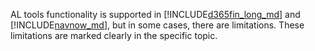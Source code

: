 AL tools functionality is supported in [!INCLUDE[d365fin_long_md](d365fin_long_md.md)] and [!INCLUDE[navnow_md](navnow_md.md)], but in some cases, there are limitations. These limitations are marked clearly in the specific topic. 